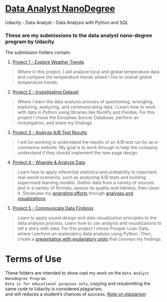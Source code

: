 # [Data Analyst NanoDegree](https://www.udacity.com/course/data-analyst-nanodegree--nd002)
Udacity - Data Analyst - Data Analysis with Python and SQL 

### These are my submissions to the data analyst nano-degree program by Udacity

The submission folders contain:

1.  [Project 1 - Explore Weather Trends](https://github.com/AmerJadid/Data_Analyst_NanoDegree/blob/master/Project_1_Exploring_Weather_Trends/Explore%20Weather%20Trends.ipynb)
> Where In this project, I will analyze local and global temperature data and compare the temperature trends where
I live to overall global temperature trends.

2.  [Project 2 - Investigating Dataset](https://github.com/AmerJadid/Data_Analyst_NanoDegree/blob/master/Project_2_Investigating_Dataset/European%20Soccer%20Database.ipynb)
> Where I learn the data analysis process of questioning, wrangling, exploring, analyzing, and communicating data.
I Learn how to work with data in Python using libraries like NumPy and Pandas.
> For this project I chose the European Soccer Database, perform an investigation, and share my findings

3.  [Project 3 - Analyze A/B Test Results](https://github.com/AmerJadid/Data_Analyst_NanoDegree/blob/master/Project_3_Analyze_AB_Test_Results/Analyze_ab_test_results_notebook.ipynb)
> I will be working to understand the results of an A/B test run by an e-commerce website. My goal is to
work through to help the company understand if they should implement the new page design.

4.  [Project 4 - Wrangle & Analyze Data](https://github.com/AmerJadid/Data_Analyst_NanoDegree/blob/master/Project_4_Wrangle_%26_Analyze_Data/wrangle_act.ipynb)
> Learn how to apply inferential statistics and probability to important, real-world scenarios, such as analyzing
A/B tests and building supervised learning models.
> Gather data from a variety of sources and in a variety of formats, assess its quality and tidiness, then clean it.
Showcase my [wrangling efforts](https://github.com/AmerJadid/Data_Analyst_NanoDegree/blob/master/Project_4_Wrangle_%26_Analyze_Data/wrangle_report.ipynb) through [analyses and visualizations]((https://github.com/AmerJadid/Data_Analyst_NanoDegree/blob/master/Project_4_Wrangle_%26_Analyze_Data/act_report.ipynb)).

5.  [Project 5 - Communicate Data Findings](https://github.com/AmerJadid/Data_Analyst_NanoDegree/blob/master/Project_5_Communicate_Data_Findings/exploration_loan_data_from_prosper.ipynb)
> Learn to apply sound design and data visualization principles to the data analysis process. Learn how to use
analysis and visualizations to tell a story with data.
> For this project I chose Prosper Loan Data, where I perform an exploratory data analysis
using Python. Then, create a [presentation with explanatory plots](https://github.com/AmerJadid/Data_Analyst_NanoDegree/blob/master/Project_5_Communicate_Data_Findings/slide_deck_loan_data_from_prosper.ipynb) that conveys my findings.

# Terms of Use

These folders are intended to show cast my work on the `Data Analyst Nanodegree Program`.</br>
`Data is for educational purposes only`, copying and resubmitting the same code to Udacity is considered plagiarism, </br>
and will reduces a student’s chances of success. [Note on plagiarism](https://udacity.zendesk.com/hc/en-us/articles/360001436452-Note-on-plagiarism)
